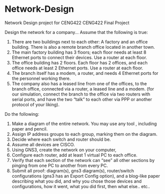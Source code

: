 # Network-Design
Network Design project for CENG422
CENG422 Final Project

Design the network for a company... Assume that the following is true:
1.	There are two buildings next to each other: A factory and an office building. There is also a remote branch office located in another town.
2.	The main factory building has 3 floors; each floor needs at least 8 Ethernet ports to connect their devices. Use a router at each floor.
3.	The office building has 2 floors. Each floor has 2 offices, and each office needs at least 
2 Ethernet ports. Use a router at each floor.
4.	The branch itself has a modem, a router, and needs 4 Ethernet ports for the personnel working there.
5.	The company also has a leased line from one of the offices, to the branch office, connected via a router, a leased line and a modem. (for our simulation, connect the branch to the office via two routers with serial ports, and have the two “talk” to each other via PPP or another protocol of your liking).

Do the following:
1.	Make a diagram of the entire network. You may use any tool , including paper and pencil.
2.	Assign IP address groups to each group, marking them on the diagram.
3.	Decide where each switch and router should be.
4.	Assume all devices are CISCO.
5.	Using GNS3, create the network on your computer,
6.	Configure each router, add at least 1 virtual PC to each office.
7.	Verify that each section of the network can “see” all other sections by pinging from one PC to another from every PC.
8.	Submit all proof: diagram(s), gns3 diagram(s), router/switch configurations (gns3 has an Export Config option), and a blog-like paper describing what you did, and why you chose those devices and configurations, how it went, what you did first, then what else.. etc..

